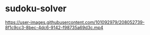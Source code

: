 # sudoku-solver


https://user-images.githubusercontent.com/101092979/208052739-8f1c9cc3-8bec-4dc6-9142-f98735a69d3c.mp4

